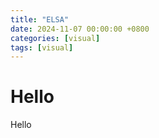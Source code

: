 ```yaml
---
title: "ELSA"
date: 2024-11-07 00:00:00 +0800
categories: [visual]
tags: [visual]
---
```


# Hello

Hello


